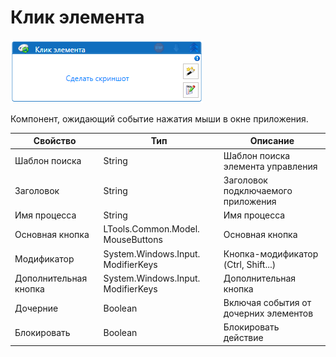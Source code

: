 # Клик элемента

![](<../../../../.gitbook/assets/image (957).png>)



Компонент, ожидающий событие нажатия мыши в окне приложения.

| Свойство              | Тип                                | Описание                              |
| --------------------- | ---------------------------------- | ------------------------------------- |
| Шаблон поиска         | String                             | Шаблон поиска элемента управления     |
| Заголовок             | String                             | Заголовок подключаемого приложения    |
| Имя процесса          | String                             | Имя процесса                          |
| Основная кнопка       | LTools.Common.Model. MouseButtons  | Основная кнопка                       |
| Модификатор           | System.Windows.Input. ModifierKeys | Кнопка-модификатор (Ctrl, Shift...)   |
| Дополнительная кнопка | System.Windows.Input. ModifierKeys | Дополнительная кнопка                 |
| Дочерние              | Boolean                            | Включая события от дочерних элементов |
| Блокировать           | Boolean                            | Блокировать действие                  |
